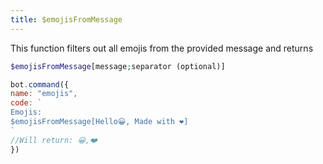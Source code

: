 ```yaml
---
title: $emojisFromMessage
---
```


This function filters out all emojis from the provided message and returns

```php
$emojisFromMessage[message;separator (optional)]
```

```javascript
bot.command({
name: "emojis", 
code: `
Emojis:
$emojisFromMessage[Hello😀, Made with ❤️]
`
//Will return: 😀,❤️
})
```

